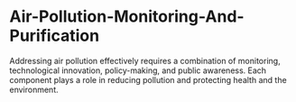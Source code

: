 # Air-Pollution-Monitoring-And-Purification
Addressing air pollution effectively requires a combination of monitoring, technological innovation, policy-making, and public awareness. Each component plays a role in reducing pollution and protecting health and the environment.
